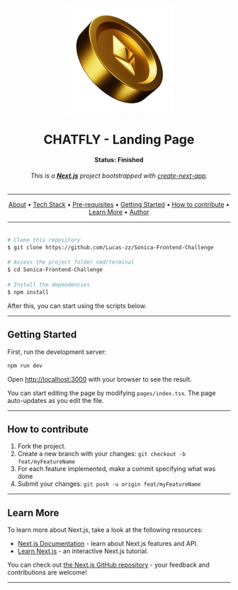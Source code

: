 <div align="center" width=150>
  <img src="./public/assets/ethereum.png" />
</div>

<h1 align="center">CHATFLY - Landing Page</h1>
<h4 align="center">Status: <b>Finished</b></h4>

<h6 align="center">
    This is a <a href="https://nextjs.org/"><b>Next.js</b></a> project bootstrapped with <a href="https://github.com/vercel/next.js/tree/canary/packages/create-next-app">create-next-app</a>.
</h6>

---

<p align="center">
  <a href="#about">About</a> •
  <a href="#tech-stack">Tech Stack</a> •
  <a href="#pre-requisites">Pre-requisites</a> •
  <a href="#getting-started">Getting Started</a> •
  <a href="#how-to-contribute">How to contribute</a> •
  <a href="#learn-more">Learn More</a> •
  <a href="#author">Author</a>
</p>

---


```bash

# Clone this repository
$ git clone https://github.com/Lucas-zz/Sonica-Frontend-Challenge

# Access the project folder cmd/terminal
$ cd Sonica-Frontend-Challenge

# Install the dependencies
$ npm install

```

After this, you can start using the scripts below.

---

## Getting Started

First, run the development server:

```bash
npm run dev
```

Open [http://localhost:3000](http://localhost:3000) with your browser to see the result.

You can start editing the page by modifying `pages/index.tsx`. The page auto-updates as you edit the file.

---

## How to contribute

1. Fork the project.
2. Create a new branch with your changes: `git checkout -b feat/myFeatureName`
3. For each feature implemented, make a commit specifying what was done
4. Submit your changes: `git push -u origin feat/myFeatureName`

---

## Learn More

To learn more about Next.js, take a look at the following resources:

- [Next.js Documentation](https://nextjs.org/docs) - learn about Next.js features and API.
- [Learn Next.js](https://nextjs.org/learn) - an interactive Next.js tutorial.

You can check out [the Next.js GitHub repository](https://github.com/vercel/next.js/) - your feedback and contributions are welcome!

---

